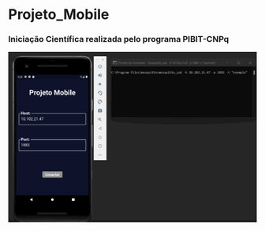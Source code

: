 # Projeto_Mobile
### Iniciação Científica realizada pelo programa PIBIT-CNPq

<p>
<img src= "VideoIC.gif">
</p>
